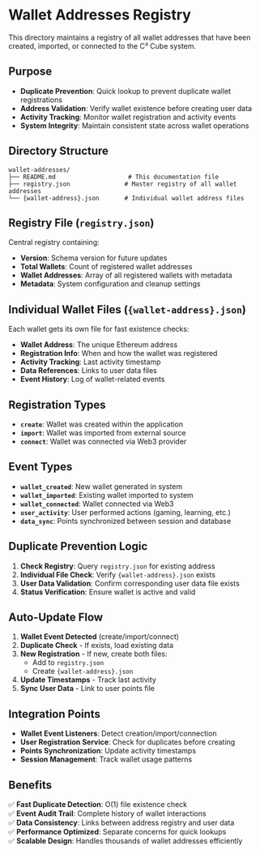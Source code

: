 # Wallet Addresses Registry

This directory maintains a registry of all wallet addresses that have been created, imported, or connected to the C³ Cube system.

## Purpose

- **Duplicate Prevention**: Quick lookup to prevent duplicate wallet registrations
- **Address Validation**: Verify wallet existence before creating user data
- **Activity Tracking**: Monitor wallet registration and activity events
- **System Integrity**: Maintain consistent state across wallet operations

## Directory Structure

```
wallet-addresses/
├── README.md                    # This documentation file
├── registry.json               # Master registry of all wallet addresses
└── {wallet-address}.json       # Individual wallet address files
```

## Registry File (`registry.json`)

Central registry containing:
- **Version**: Schema version for future updates
- **Total Wallets**: Count of registered wallet addresses
- **Wallet Addresses**: Array of all registered wallets with metadata
- **Metadata**: System configuration and cleanup settings

## Individual Wallet Files (`{wallet-address}.json`)

Each wallet gets its own file for fast existence checks:
- **Wallet Address**: The unique Ethereum address
- **Registration Info**: When and how the wallet was registered
- **Activity Tracking**: Last activity timestamp
- **Data References**: Links to user data files
- **Event History**: Log of wallet-related events

## Registration Types

- **`create`**: Wallet was created within the application
- **`import`**: Wallet was imported from external source
- **`connect`**: Wallet was connected via Web3 provider

## Event Types

- **`wallet_created`**: New wallet generated in system
- **`wallet_imported`**: Existing wallet imported to system
- **`wallet_connected`**: Wallet connected via Web3
- **`user_activity`**: User performed actions (gaming, learning, etc.)
- **`data_sync`**: Points synchronized between session and database

## Duplicate Prevention Logic

1. **Check Registry**: Query `registry.json` for existing address
2. **Individual File Check**: Verify `{wallet-address}.json` exists
3. **User Data Validation**: Confirm corresponding user data file exists
4. **Status Verification**: Ensure wallet is active and valid

## Auto-Update Flow

1. **Wallet Event Detected** (create/import/connect)
2. **Duplicate Check** - If exists, load existing data
3. **New Registration** - If new, create both files:
   - Add to `registry.json`
   - Create `{wallet-address}.json`
4. **Update Timestamps** - Track last activity
5. **Sync User Data** - Link to user points file

## Integration Points

- **Wallet Event Listeners**: Detect creation/import/connection
- **User Registration Service**: Check for duplicates before creating
- **Points Synchronization**: Update activity timestamps
- **Session Management**: Track wallet usage patterns

## Benefits

✅ **Fast Duplicate Detection**: O(1) file existence check  
✅ **Event Audit Trail**: Complete history of wallet interactions  
✅ **Data Consistency**: Links between address registry and user data  
✅ **Performance Optimized**: Separate concerns for quick lookups  
✅ **Scalable Design**: Handles thousands of wallet addresses efficiently